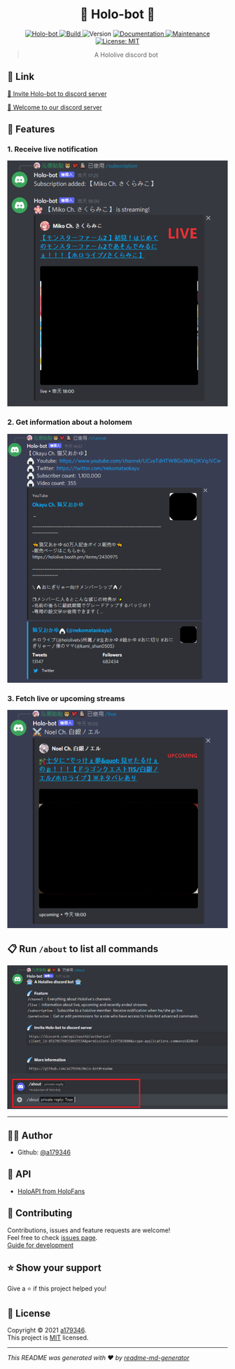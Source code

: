 <div align="center">

<h1> 🤖 Holo-bot 🤖</h1>
<p>
  <a href="https://top.gg/bot/851705760358465556">
    <img src="https://top.gg/api/widget/status/851705760358465556.svg" alt="Holo-bot" />
  </a>
  <a href="https://github.com/a179346/Holo-bot/actions/workflows/build-test.yml" target="_blank">
    <img alt="Build" src="https://github.com/a179346/Holo-bot/actions/workflows/build-test.yml/badge.svg" />
  </a>
  <img alt="Version" src="https://img.shields.io/badge/version-1.6.0-blue.svg?cacheSeconds=2592000" />
  <a href="https://github.com/a179346/Holo-bot#readme" target="_blank">
    <img alt="Documentation" src="https://img.shields.io/badge/documentation-yes-brightgreen.svg" />
  </a>
  <a href="https://github.com/a179346/Holo-bot/graphs/commit-activity" target="_blank">
    <img alt="Maintenance" src="https://img.shields.io/badge/Maintained%3F-yes-green.svg" />
  </a>
  <a href="https://github.com/a179346/Holo-bot/blob/master/LICENSE" target="_blank">
    <img alt="License: MIT" src="https://img.shields.io/github/license/a179346/holo-bot" />
  </a>
</p>

> A Hololive discord bot

</div>

## 📌 Link

[🤖 Invite Holo-bot to discord server](https://discord.com/api/oauth2/authorize?client_id=851705760358465556&permissions=2147502080&scope=applications.commands%20bot)

[🌺 Welcome to our discord server](https://discord.gg/Pk5GMXZBMx)

## 🎍 Features

### 1. Receive live notification
![image](https://raw.githubusercontent.com/a179346/Holo-bot/images/images/live_notification.PNG)

### 2. Get information about a holomem
![image](https://raw.githubusercontent.com/a179346/Holo-bot/images/images/channel_get.PNG)

### 3. Fetch live or upcoming streams
![image](https://raw.githubusercontent.com/a179346/Holo-bot/images/images/live_get.PNG)

## 📋 Run `/about` to list all commands
![image](https://raw.githubusercontent.com/a179346/Holo-bot/images/images/about.PNG)

***

## 🙋‍♂️ Author

* Github: [@a179346](https://github.com/a179346)

## 📩 API
* [HoloAPI from HoloFans](https://github.com/holofans/holoapi)

## 🤝 Contributing

Contributions, issues and feature requests are welcome!<br />Feel free to check [issues page](https://github.com/a179346/Holo-bot/issues).<br />[Guide for development](https://github.com/a179346/Holo-bot/blob/main/CONTRIBUTING.md) 

## ⭐️ Show your support

Give a ⭐️ if this project helped you!

## 📝 License

Copyright © 2021 [a179346](https://github.com/a179346).<br />
This project is [MIT](https://github.com/a179346/Holo-bot/blob/master/LICENSE) licensed.

***
_This README was generated with ❤️ by [readme-md-generator](https://github.com/kefranabg/readme-md-generator)_
